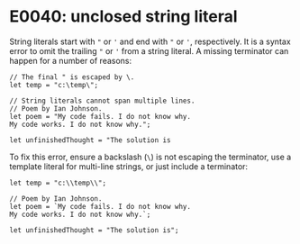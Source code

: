 # E0040: unclosed string literal

String literals start with `"` or `'` and end with `"` or `'`, respectively.
It is a syntax error to omit the trailing `"` or `'` from a string literal. A
missing terminator can happen for a number of reasons:

    // The final " is escaped by \.
    let temp = "c:\temp\";

    // String literals cannot span multiple lines.
    // Poem by Ian Johnson.
    let poem = "My code fails. I do not know why.
    My code works. I do not know why.";

    let unfinishedThought = "The solution is

To fix this error, ensure a backslash (`\`) is not escaping the terminator,
use a template literal for multi-line strings, or just include a terminator:

    let temp = "c:\\temp\\";

    // Poem by Ian Johnson.
    let poem = `My code fails. I do not know why.
    My code works. I do not know why.`;

    let unfinishedThought = "The solution is";
